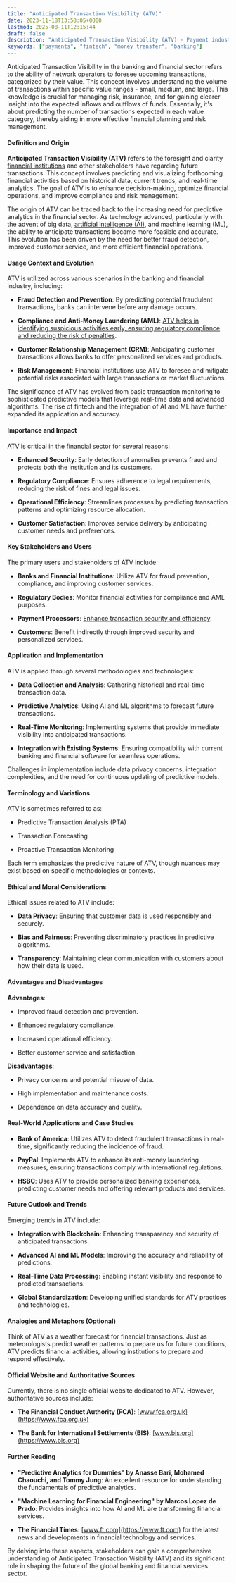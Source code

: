 ```yaml
---
title: "Anticipated Transaction Visibility (ATV)"
date: 2023-11-18T13:58:05+0000
lastmod: 2025-08-11T12:15:44
draft: false
description: "Anticipated Transaction Visibility (ATV) - Payment industry knowledge and insights"
keywords: ["payments", "fintech", "money transfer", "banking"]
---
```


Anticipated Transaction Visibility in the banking and financial sector refers to the ability of network operators to foresee upcoming transactions, categorized by their value. This concept involves understanding the volume of transactions within specific value ranges - small, medium, and large. This knowledge is crucial for managing risk, insurance, and for gaining clearer insight into the expected inflows and outflows of funds. Essentially, it's about predicting the number of transactions expected in each value category, thereby aiding in more effective financial planning and risk management.

#### Definition and Origin

**Anticipated Transaction Visibility (ATV)** refers to the foresight and clarity [financial institutions](https://faisalkhanllc.xyz/resources/payments-wiki/f/financial-institution-fi/) and other stakeholders have regarding future transactions. This concept involves predicting and visualizing forthcoming financial activities based on historical data, current trends, and real-time analytics. The goal of ATV is to enhance decision-making, optimize financial operations, and improve compliance and risk management.

The origin of ATV can be traced back to the increasing need for predictive analytics in the financial sector. As technology advanced, particularly with the advent of big data, [artificial intelligence (AI)](https://faisalkhan.com/knowledge-center/magazine/artificial-intelligence/), and machine learning (ML), the ability to anticipate transactions became more feasible and accurate. This evolution has been driven by the need for better fraud detection, improved customer service, and more efficient financial operations.

#### Usage Context and Evolution

ATV is utilized across various scenarios in the banking and financial industry, including:

- **Fraud Detection and Prevention**: By predicting potential fraudulent transactions, banks can intervene before any damage occurs.

- **Compliance and Anti-Money Laundering (AML)**: [ATV helps in identifying suspicious activities early, ensuring regulatory compliance and reducing the risk of penalties](https://faisalkhanllc.xyz/resources/payments-wiki/a/aml-compliance/).

- **Customer Relationship Management (CRM)**: Anticipating customer transactions allows banks to offer personalized services and products.

- **Risk Management**: Financial institutions use ATV to foresee and mitigate potential risks associated with large transactions or market fluctuations.

The significance of ATV has evolved from basic transaction monitoring to sophisticated predictive models that leverage real-time data and advanced algorithms. The rise of fintech and the integration of AI and ML have further expanded its application and accuracy.

#### Importance and Impact

ATV is critical in the financial sector for several reasons:

- **Enhanced Security**: Early detection of anomalies prevents fraud and protects both the institution and its customers.

- **Regulatory Compliance**: Ensures adherence to legal requirements, reducing the risk of fines and legal issues.

- **Operational Efficiency**: Streamlines processes by predicting transaction patterns and optimizing resource allocation.

- **Customer Satisfaction**: Improves service delivery by anticipating customer needs and preferences.

#### Key Stakeholders and Users

The primary users and stakeholders of ATV include:

- **Banks and Financial Institutions**: Utilize ATV for fraud prevention, compliance, and improving customer services.

- **Regulatory Bodies**: Monitor financial activities for compliance and AML purposes.

- **Payment Processors**: [Enhance transaction security and efficiency](https://faisalkhanllc.xyz/resources/payments-wiki/p/payment-processor/).

- **Customers**: Benefit indirectly through improved security and personalized services.

#### Application and Implementation

ATV is applied through several methodologies and technologies:

- **Data Collection and Analysis**: Gathering historical and real-time transaction data.

- **Predictive Analytics**: Using AI and ML algorithms to forecast future transactions.

- **Real-Time Monitoring**: Implementing systems that provide immediate visibility into anticipated transactions.

- **Integration with Existing Systems**: Ensuring compatibility with current banking and financial software for seamless operations.

Challenges in implementation include data privacy concerns, integration complexities, and the need for continuous updating of predictive models.

#### Terminology and Variations

ATV is sometimes referred to as:

- Predictive Transaction Analysis (PTA)

- Transaction Forecasting

- Proactive Transaction Monitoring

Each term emphasizes the predictive nature of ATV, though nuances may exist based on specific methodologies or contexts.

#### Ethical and Moral Considerations

Ethical issues related to ATV include:

- **Data Privacy**: Ensuring that customer data is used responsibly and securely.

- **Bias and Fairness**: Preventing discriminatory practices in predictive algorithms.

- **Transparency**: Maintaining clear communication with customers about how their data is used.

#### Advantages and Disadvantages

**Advantages**:

- Improved fraud detection and prevention.

- Enhanced regulatory compliance.

- Increased operational efficiency.

- Better customer service and satisfaction.

**Disadvantages**:

- Privacy concerns and potential misuse of data.

- High implementation and maintenance costs.

- Dependence on data accuracy and quality.

#### Real-World Applications and Case Studies

- **Bank of America**: Utilizes ATV to detect fraudulent transactions in real-time, significantly reducing the incidence of fraud.

- **PayPal**: Implements ATV to enhance its anti-money laundering measures, ensuring transactions comply with international regulations.

- **HSBC**: Uses ATV to provide personalized banking experiences, predicting customer needs and offering relevant products and services.

#### Future Outlook and Trends

Emerging trends in ATV include:

- **Integration with Blockchain**: Enhancing transparency and security of anticipated transactions.

- **Advanced AI and ML Models**: Improving the accuracy and reliability of predictions.

- **Real-Time Data Processing**: Enabling instant visibility and response to predicted transactions.

- **Global Standardization**: Developing unified standards for ATV practices and technologies.

#### Analogies and Metaphors (Optional)

Think of ATV as a weather forecast for financial transactions. Just as meteorologists predict weather patterns to prepare us for future conditions, ATV predicts financial activities, allowing institutions to prepare and respond effectively.

#### Official Website and Authoritative Sources

Currently, there is no single official website dedicated to ATV. However, authoritative sources include:

- **The Financial Conduct Authority (FCA)**: [www.fca.org.uk](https://www.fca.org.uk)

- **The Bank for International Settlements (BIS)**: [www.bis.org](https://www.bis.org)

#### Further Reading

- **"Predictive Analytics for Dummies" by Anasse Bari, Mohamed Chaouchi, and Tommy Jung**: An excellent resource for understanding the fundamentals of predictive analytics.

- **"Machine Learning for Financial Engineering" by Marcos Lopez de Prado**: Provides insights into how AI and ML are transforming financial services.

- **The Financial Times**: [www.ft.com](https://www.ft.com) for the latest news and developments in financial technology and services.

By delving into these aspects, stakeholders can gain a comprehensive understanding of Anticipated Transaction Visibility (ATV) and its significant role in shaping the future of the global banking and financial services sector.